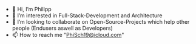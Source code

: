 - 👋 Hi, I’m Philipp
- 👀 I’m interested in Full-Stack-Development and Architecture
- 💞️ I’m looking to collaborate on Open-Source-Projects which help other people (Endusers aswell as Developers)
- 📫 How to reach me "PhiSch19@icloud.com"

<!---
PhiSch19/PhiSch19 is a ✨ special ✨ repository because its `README.md` (this file) appears on your GitHub profile.
You can click the Preview link to take a look at your changes.
--->
